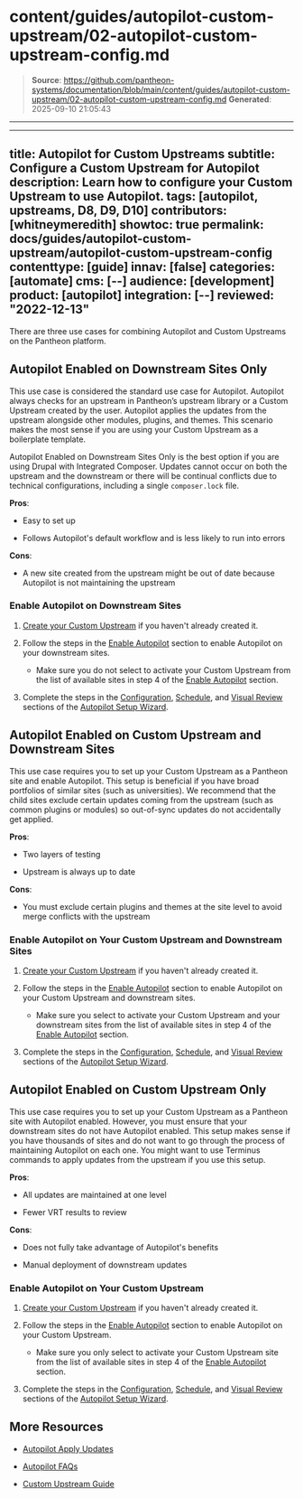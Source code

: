 # content/guides/autopilot-custom-upstream/02-autopilot-custom-upstream-config.md

> **Source**: https://github.com/pantheon-systems/documentation/blob/main/content/guides/autopilot-custom-upstream/02-autopilot-custom-upstream-config.md
> **Generated**: 2025-09-10 21:05:43

---

---
title: Autopilot for Custom Upstreams
subtitle: Configure a Custom Upstream for Autopilot
description: Learn how to configure your Custom Upstream to use Autopilot.
tags: [autopilot, upstreams, D8, D9, D10]
contributors: [whitneymeredith]
showtoc: true
permalink: docs/guides/autopilot-custom-upstream/autopilot-custom-upstream-config
contenttype: [guide]
innav: [false]
categories: [automate]
cms: [--]
audience: [development]
product: [autopilot]
integration: [--]
reviewed: "2022-12-13"
---

There are three use cases for combining Autopilot and Custom Upstreams on the Pantheon platform.

## Autopilot Enabled on Downstream Sites Only

This use case is considered the standard use case for Autopilot. Autopilot always checks for an upstream in Pantheon’s upstream library or a Custom Upstream created by the user. Autopilot applies the updates from the upstream alongside other modules, plugins, and themes. This scenario makes the most sense if you are using your Custom Upstream as a boilerplate template.

<Alert title="Note: Drupal Users"  type="info" >

Autopilot Enabled on Downstream Sites Only is the best option if you are using Drupal with Integrated Composer. Updates cannot occur on both the upstream and the downstream or there will be continual conflicts due to technical configurations, including a single `composer.lock` file.

</Alert>

**Pros**:

- Easy to set up

- Follows Autopilot's default workflow and is less likely to run into errors

**Cons**:

- A new site created from the upstream might be out of date because Autopilot is not maintaining the upstream

### Enable Autopilot on Downstream Sites

1. [Create your Custom Upstream](/guides/autopilot-custom-upstream) if you haven't already created it.

1. Follow the steps in the [Enable Autopilot](/guides/autopilot/enable-autopilot/#enable-autopilot) section to enable Autopilot on your downstream sites.

    - Make sure you do not select to activate your Custom Upstream from the list of available sites in step 4 of the [Enable Autopilot](/guides/autopilot/enable-autopilot/#enable-autopilot) section.

1. Complete the steps in the [Configuration](/guides/autopilot/enable-autopilot/#configuration), [Schedule](/guides/autopilot/enable-autopilot/#configuration), and [Visual Review](/guides/autopilot/enable-autopilot/#visual-review) sections of the [Autopilot Setup Wizard](/guides/autopilot/enable-autopilot/#autopilot-setup-wizard).

## Autopilot Enabled on Custom Upstream and Downstream Sites

This use case requires you to set up your Custom Upstream as a Pantheon site and enable Autopilot. This setup is beneficial if you have broad portfolios of similar sites (such as universities). We recommend that the child sites exclude certain updates coming from the upstream (such as common plugins or modules) so out-of-sync updates do not accidentally get applied.

**Pros**:

- Two layers of testing

- Upstream is always up to date

**Cons**:

- You must exclude certain plugins and themes at the site level to avoid merge conflicts with the upstream

### Enable Autopilot on Your Custom Upstream and Downstream Sites

1. [Create your Custom Upstream](/guides/custom-upstream/create-custom-upstream) if you haven't already created it.

1. Follow the steps in the [Enable Autopilot](/guides/autopilot/enable-autopilot/#enable-autopilot) section to enable Autopilot on your Custom Upstream and downstream sites.

    - Make sure you select to activate your Custom Upstream and your downstream sites from the list of available sites in step 4 of the [Enable Autopilot](/guides/autopilot/enable-autopilot/#enable-autopilot) section.

1. Complete the steps in the [Configuration](/guides/autopilot/enable-autopilot/#configuration), [Schedule](/guides/autopilot/enable-autopilot/#configuration), and [Visual Review](/guides/autopilot/enable-autopilot/#visual-review) sections of the [Autopilot Setup Wizard](/guides/autopilot/enable-autopilot/#autopilot-setup-wizard).


## Autopilot Enabled on Custom Upstream Only

This use case requires you to set up your Custom Upstream as a Pantheon site with Autopilot enabled. However, you must ensure that your downstream sites do not have Autopilot enabled. This setup makes sense if you have thousands of sites and do not want to go through the process of maintaining Autopilot on each one. You might want to use Terminus commands to apply updates from the upstream if you use this setup.

**Pros**:

- All updates are maintained at one level

- Fewer VRT results to review

**Cons**:

- Does not fully take advantage of Autopilot's benefits

- Manual deployment of downstream updates

### Enable Autopilot on Your Custom Upstream

1. [Create your Custom Upstream](/guides/custom-upstream/create-custom-upstream) if you haven't already created it.

1. Follow the steps in the [Enable Autopilot](/guides/autopilot/enable-autopilot/#enable-autopilot) section to enable Autopilot on your Custom Upstream.

    - Make sure you only select to activate your Custom Upstream site from the list of available sites in step 4 of the [Enable Autopilot](/guides/autopilot/enable-autopilot/#enable-autopilot) section.

1. Complete the steps in the [Configuration](/guides/autopilot/enable-autopilot/#configuration), [Schedule](/guides/autopilot/enable-autopilot/#configuration), and [Visual Review](/guides/autopilot/enable-autopilot/#visual-review) sections of the [Autopilot Setup Wizard](/guides/autopilot/enable-autopilot/#autopilot-setup-wizard).


## More Resources

- [Autopilot Apply Updates](/guides/autopilot/apply-updates/)

- [Autopilot FAQs](/guides/autopilot/apply-updates/)

- [Custom Upstream Guide](/guides/custom-upstream)
